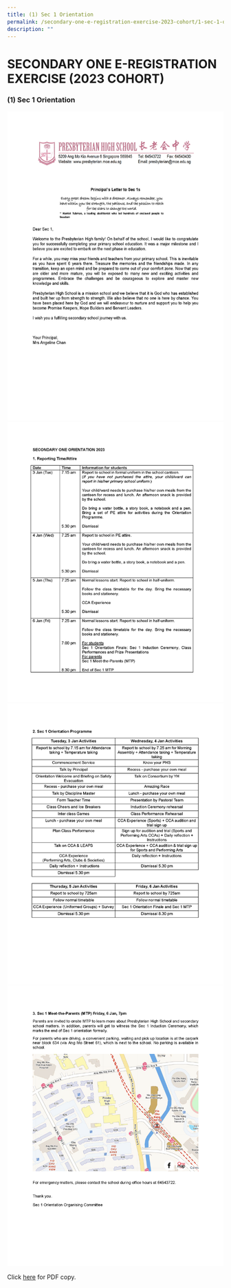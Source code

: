 ```yaml
---
title: (1) Sec 1 Orientation
permalink: /secondary-one-e-registration-exercise-2023-cohort/1-sec-1-orientation/
description: ""
---
```

# **SECONDARY ONE E-REGISTRATION EXERCISE (2023 COHORT)**

### (1) Sec 1 Orientation

![](/images/Letter%20Sec%201%20Orientation%202023%20P_Page_1.png)
![](/images/Letter%20Sec%201%20Orientation%202023%20P_Page_2.png)
![](/images/Letter%20Sec%201%20Orientation%202023%20P_Page_3.png)
![](/images/Letter%20Sec%201%20Orientation%202023%20P_Page_4.png)

Click [here](/files/(1)%20Letter%20Sec%201%20Orientation%202023%20P.pdf) for PDF copy.